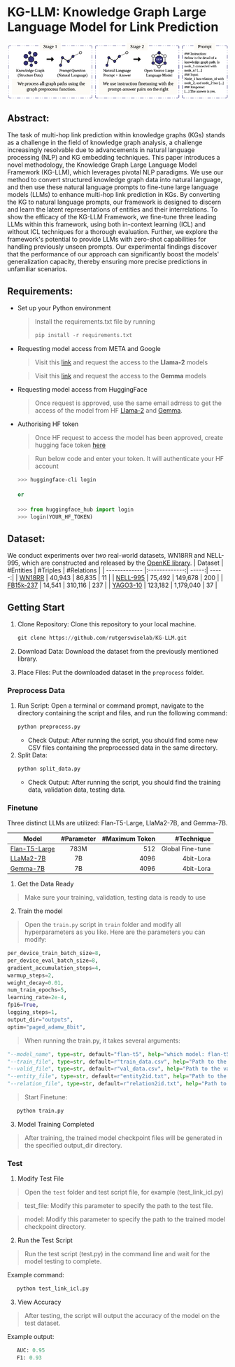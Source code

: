 # KG-LLM: Knowledge Graph Large Language Model for Link Prediction

![](KG.png?raw=true)

## Abstract:
The task of multi-hop link prediction within knowledge graphs (KGs) stands as a challenge in the field of knowledge graph analysis, a challenge increasingly resolvable due to advancements in natural language processing (NLP) and KG embedding techniques. This paper introduces a novel methodology, the Knowledge Graph Large Language Model Framework (KG-LLM), which leverages pivotal NLP paradigms. We use our method to convert structured knowledge graph data into natural language, and then use these natural language prompts to fine-tune large language models (LLMs) to enhance multi-hop link prediction in KGs. By converting the KG to natural language prompts, our framework is designed to discern and learn the latent representations of entities and their interrelations. To show the efficacy of the KG-LLM Framework, we fine-tune three leading LLMs within this framework, using both in-context learning (ICL) and without ICL techniques for a thorough evaluation. Further, we explore the framework's potential to provide LLMs with zero-shot capabilities for handling previously unseen prompts. Our experimental findings discover that the performance of our approach can significantly boost the models' generalization capacity, thereby ensuring more precise predictions in unfamiliar scenarios.

## Requirements:
- Set up your Python environment
  
  > Install the requirements.txt file by running
  > ```python
  > pip install -r requirements.txt
  > ```

- Requesting model access from META and Google

  > Visit this [link](https://ai.meta.com/llama/) and request the access to the **Llama-2** models
  
  > Visit this [link](https://blog.google/technology/developers/gemma-open-models/) and request the access to the **Gemma** models

- Requesting model access from HuggingFace

  > Once request is approved, use the same email adrress to get the access of the model from HF [Llama-2](https://huggingface.co/meta-llama/Llama-2-7b) and [Gemma](https://huggingface.co/google/gemma-7b).

- Authorising HF token

  > Once HF request to access the model has been approved, create hugging face token [here](https://huggingface.co/settings/tokens)

  > Run below code and enter your token. It will authenticate your HF account
  ```python
  >>> huggingface-cli login
  
  or
  
  >>> from huggingface_hub import login
  >>> login(YOUR_HF_TOKEN)
  ```

## Dataset:
We conduct experiments over *two* real-world datasets, WN18RR and NELL-995, which are constructed and released by the [OpenKE library](https://github.com/thunlp/OpenKE/tree/OpenKE-PyTorch).
| Dataset  | #Entities | #Triples  | #Relations  |
| ------------- |:-------------:| -----:| -----:|
| [WN18RR](https://github.com/thunlp/OpenKE/tree/OpenKE-PyTorch/benchmarks/WN18RR)      | 40,943 | 86,835 | 11 |
| [NELL-995](https://github.com/thunlp/OpenKE/tree/OpenKE-PyTorch/benchmarks/NELL-995)      | 75,492      |   149,678 |   200 |
| [FB15k-237](https://github.com/thunlp/OpenKE/tree/OpenKE-PyTorch/benchmarks/FB15K237)      | 14,541 | 310,116 | 237 |
| [YAGO3-10](https://github.com/thunlp/OpenKE/tree/OpenKE-PyTorch/benchmarks/YAGO3-10)      | 123,182 |   1,179,040 |   37 |

## Getting Start

1. Clone Repository: Clone this repository to your local machine.

   ```python
   git clone https://github.com/rutgerswiselab/KG-LLM.git
   ```

2. Download Data: Download the dataset from the previously mentioned library.

3. Place Files: Put the downloaded dataset in the `preprocess` folder.

### Preprocess Data

1. Run Script: Open a terminal or command prompt, navigate to the directory containing the script and files, and run the following command:
   ```python
   python preprocess.py
   ```
   - Check Output: After running the script, you should find some new CSV files containing the preprocessed data in the same directory.
2. Split Data:
   ```python
   python split_data.py
   ```
   - Check Output: After running the script, you should find the training data, validation data, testing data.

### Finetune
Three distinct LLMs are utilized: Flan-T5-Large, LlaMa2-7B, and Gemma-7B.

| Model  | #Parameter | #Maximum Token  | #Technique  |
| ------------- |:-------------:| -----:| -----:|
| [Flan-T5-Large](https://huggingface.co/google/flan-t5-large)  | 783M | 512 | Global Fine-tune |
| [LLaMa2-7B](https://huggingface.co/meta-llama/Llama-2-7b-hf)      | 7B      |   4096 |   4bit-Lora |
| [Gemma-7B](https://huggingface.co/google/gemma-7b)      | 7B      |   4096 |   4bit-Lora |


1. Get the Data Ready

  > Make sure your training, validation, testing data is ready to use

2. Train the model

  > Open the `train.py` script in `train` folder and modify all hyperparameters as you like. Here are the parameters you can modify:
```python
per_device_train_batch_size=8,
per_device_eval_batch_size=8,
gradient_accumulation_steps=4,
warmup_steps=2,
weight_decay=0.01,
num_train_epochs=5,
learning_rate=2e-4,
fp16=True,
logging_steps=1,
output_dir="outputs",
optim="paged_adamw_8bit",
```
  > When running the train.py, it takes several arguments:
```python
"--model_name", type=str, default="flan-t5", help="which model: flan-t5, llama2, gemma"
"--train_file", type=str, default=r"train_data.csv", help="Path to the train CSV file"
"--valid_file", type=str, default=r"val_data.csv", help="Path to the validation CSV file"
"--entity_file", type=str, default=r"entity2id.txt", help="Path to the entity2id.txt file"
"--relation_file", type=str, default=r"relation2id.txt", help="Path to the relation2id.txt file"
```
  > Start Finetune:
```python
   python train.py
```

3. Model Training Completed

  > After training, the trained model checkpoint files will be generated in the specified output_dir directory.

### Test

1. Modify Test File
   
  > Open the `test` folder and test script file, for example (test_link_icl.py)

  > test_file: Modify this parameter to specify the path to the test file.

  > model: Modify this parameter to specify the path to the trained model checkpoint directory.

2. Run the Test Script
   
  > Run the test script (test.py) in the command line and wait for the model testing to complete.
  
Example command:
```python
   python test_link_icl.py
```

3. View Accuracy
  > After testing, the script will output the accuracy of the model on the test dataset.
  
Example output:
```python
   AUC: 0.95
   F1: 0.93
```
